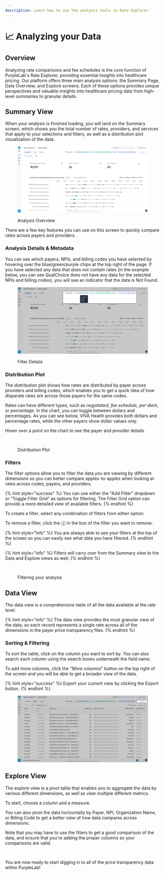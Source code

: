 ```yaml
---
description: Learn how to use the analysis tools in Rate Explorer
---
```


# 📈 Analyzing your Data

## Overview

Analyzing rate comparisons and fee schedules is the core function of PurpleLab's Rate Explorer, providing essential insights into healthcare pricing. Our platform offers three main analysis options: the Summary Page, Data Overview, and Explore screens. Each of these options provides unique perspectives and valuable insights into healthcare pricing data from high-level summaries to granular details.

## Summary View

When your analysis is finished loading, you will land on the Summary screen, which shows you the total number of rates, providers, and services that apply to your selections and filters, as well as a distribution plot visualization of the data.

<figure><img src="../../.gitbook/assets/image (2) (1).png" alt=""><figcaption><p>Analysis Overview</p></figcaption></figure>

There are a few key features you can use on this screen to quickly compare rates across payers and providers.

### Analysis Details & Metadata

You can see which payers, NPIs, and billing codes you have selected by hovering over the blue/green/purple chips at the top right of the page. If you have selected any data that does not contain rates (in the example below, you can see QualChoice does not have any data for the selected NPIs and billing codes), you will see an indicator that the data is Not Found.

<figure><img src="../../.gitbook/assets/image (3) (1).png" alt=""><figcaption><p>Filter Details</p></figcaption></figure>

### Distribution Plot

The distribution plot shows how rates are distributed by payer across providers and billing codes, which enables you to get a quick idea of how disparate rates are across those payers for the same codes.

Rates can have different types, such as _negotiated, fee schedule, per diem,_ or _percentage_. In the chart, you can toggle between dollars and percentages. As you can see below, VIVA Health provides both dollars and percentage rates, while the other payers show dollar values only.

Hover over a point on the chart to see the payer and provider details.

<figure><img src="../../.gitbook/assets/Kapture 2024-12-18 at 21.10.30.gif" alt=""><figcaption><p>Distribution Plot</p></figcaption></figure>

### Filters

The filter options allow you to filter the data you are viewing by different dimensions so you can better compare apples-to-apples when looking at rates across codes, payers, and providers.

{% hint style="success" %}
You can use either the "Add Filter" dropdown or "Toggle Filter Grid" as options for filtering. The Filter Grid option can provide a more detailed view of available filters.
{% endhint %}

To create a filter, select any combination of filters from either option.

To remove a filter, click the ⓧ in the box of the filter you want to remove.

{% hint style="info" %}
You are always able to see your filters at the top of the screen so you can easily see what data you have filtered.
{% endhint %}

{% hint style="info" %}
Filters will carry over from the Summary view to the Data and Explore views as well.
{% endhint %}

<figure><img src="../../.gitbook/assets/Kapture 2024-12-18 at 21.21.11 (1).gif" alt=""><figcaption><p>Filtering your analysis</p></figcaption></figure>

## Data View

The data view is a comprehensive table of all the data available at the rate level.

{% hint style="info" %}
The data view provides the most granular view of the data, so each record represents a single rate across all of the dimensions in the payer price transparency files.
{% endhint %}

### Sorting & Filtering

To sort the table, click on the column you want to sort by. You can also search each column using the search boxes underneath the field name.

To add more columns, click the "More columns" button on the top right of the screen and you will be able to get a broader view of the data.

{% hint style="success" %}
Export your current view by clicking the Export button.
{% endhint %}

<figure><img src="../../.gitbook/assets/image (5).png" alt=""><figcaption></figcaption></figure>

## Explore View

The explore view is a pivot table that enables you to aggregate the data by various different dimensions, as well as view multiple different metrics.

To start, choose a column and a measure.

You can also pivot the data horizontally by Payer, NPI, Organization Name, or Billing Code to get a better view of how data compares across dimensions.

Note that you may have to use the filters to get a good comparison of the data, and ensure that you're adding the proper columns so your comparisons are valid.

<figure><img src="../../.gitbook/assets/Kapture 2024-12-18 at 21.35.37.gif" alt=""><figcaption></figcaption></figure>

You are now ready to start digging in to all of the price transparency data within PurpleLab!
